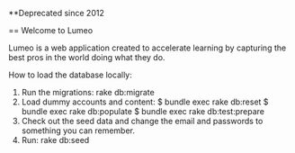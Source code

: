 **Deprecated since 2012

== Welcome to Lumeo

Lumeo is a web application created to accelerate learning by capturing the best pros in the world doing what they do.

How to load the database locally:
1. Run the migrations:
	rake db:migrate
2. Load dummy accounts and content: 
    $ bundle exec rake db:reset
	$ bundle exec rake db:populate
	$ bundle exec rake db:test:prepare
3. Check out the seed data and change the email and passwords to something you can remember.
4. Run: rake db:seed


    

